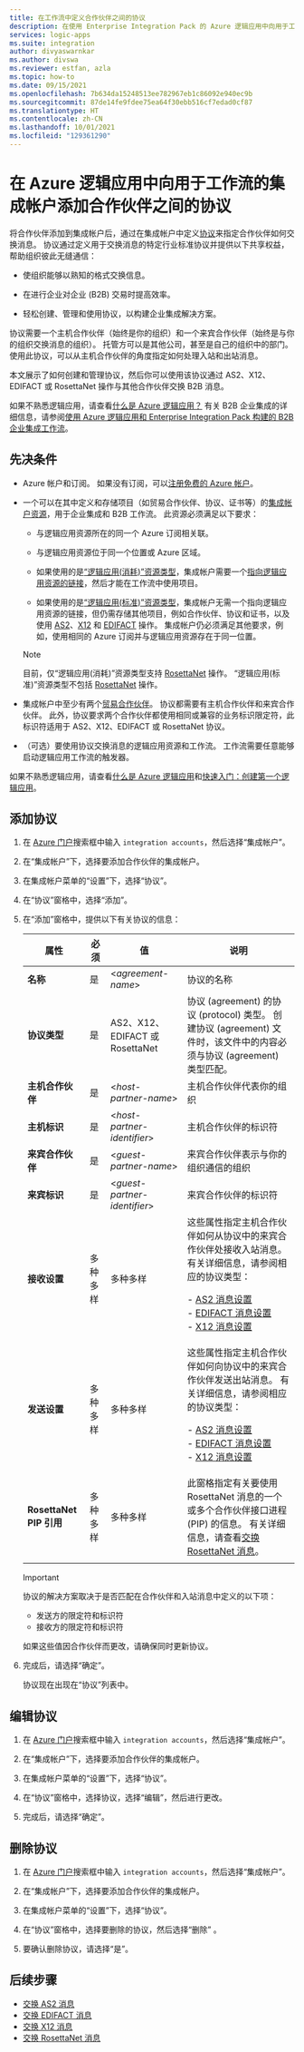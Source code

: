 ```yaml
---
title: 在工作流中定义合作伙伴之间的协议
description: 在使用 Enterprise Integration Pack 的 Azure 逻辑应用中向用于工作流的集成帐户添加合作伙伴之间的协议。
services: logic-apps
ms.suite: integration
author: divyaswarnkar
ms.author: divswa
ms.reviewer: estfan, azla
ms.topic: how-to
ms.date: 09/15/2021
ms.openlocfilehash: 7b634da15248513ee782967eb1c86092e940ec9b
ms.sourcegitcommit: 87de14fe9fdee75ea64f30ebb516cf7edad0cf87
ms.translationtype: HT
ms.contentlocale: zh-CN
ms.lasthandoff: 10/01/2021
ms.locfileid: "129361290"
---
```

# <a name="add-agreements-between-partners-in-integration-accounts-for-workflows-in-azure-logic-apps"></a>在 Azure 逻辑应用中向用于工作流的集成帐户添加合作伙伴之间的协议

将合作伙伴添加到集成帐户后，通过在集成帐户中定义[协议](logic-apps-enterprise-integration-agreements.md)来指定合作伙伴如何交换消息。 协议通过定义用于交换消息的特定行业标准协议并提供以下共享权益，帮助组织彼此无缝通信：

* 使组织能够以熟知的格式交换信息。

* 在进行企业对企业 (B2B) 交易时提高效率。

* 轻松创建、管理和使用协议，以构建企业集成解决方案。

协议需要一个主机合作伙伴（始终是你的组织）和一个来宾合作伙伴（始终是与你的组织交换消息的组织）。  托管方可以是其他公司，甚至是自己的组织中的部门。 使用此协议，可以从主机合作伙伴的角度指定如何处理入站和出站消息。

本文展示了如何创建和管理协议，然后你可以使用该协议通过 AS2、X12、EDIFACT 或 RosettaNet 操作与其他合作伙伴交换 B2B 消息。

如果不熟悉逻辑应用，请查看[什么是 Azure 逻辑应用？](logic-apps-overview.md) 有关 B2B 企业集成的详细信息，请参阅[使用 Azure 逻辑应用和 Enterprise Integration Pack 构建的 B2B 企业集成工作流](logic-apps-enterprise-integration-overview.md)。

## <a name="prerequisites"></a>先决条件

* Azure 帐户和订阅。 如果没有订阅，可以[注册免费的 Azure 帐户](https://azure.microsoft.com/free/?WT.mc_id=A261C142F)。

* 一个可以在其中定义和存储项目（如贸易合作伙伴、协议、证书等）的[集成帐户资源](logic-apps-enterprise-integration-create-integration-account.md)，用于企业集成和 B2B 工作流。 此资源必须满足以下要求：

  * 与逻辑应用资源所在的同一个 Azure 订阅相关联。

  * 与逻辑应用资源位于同一个位置或 Azure 区域。

  * 如果使用的是[“逻辑应用(消耗)”资源类型](logic-apps-overview.md#resource-type-and-host-environment-differences)，集成帐户需要一个[指向逻辑应用资源的链接](logic-apps-enterprise-integration-create-integration-account.md#link-account)，然后才能在工作流中使用项目。

  * 如果使用的是[“逻辑应用(标准)”资源类型](logic-apps-overview.md#resource-type-and-host-environment-differences)，集成帐户无需一个指向逻辑应用资源的链接，但仍需存储其他项目，例如合作伙伴、协议和证书，以及使用 [AS2](logic-apps-enterprise-integration-as2.md)、[X12](logic-apps-enterprise-integration-x12.md) 和 [EDIFACT](logic-apps-enterprise-integration-edifact.md) 操作。 集成帐户仍必须满足其他要求，例如，使用相同的 Azure 订阅并与逻辑应用资源存在于同一位置。

  > [!NOTE]
  > 目前，仅“逻辑应用(消耗)”资源类型支持 [RosettaNet](logic-apps-enterprise-integration-rosettanet.md) 操作。 “逻辑应用(标准)”资源类型不包括 [RosettaNet](logic-apps-enterprise-integration-rosettanet.md) 操作。

* 集成帐户中至少有两个[贸易合作伙伴](logic-apps-enterprise-integration-partners.md)。 协议都需要有主机合作伙伴和来宾合作伙伴。 此外，协议要求两个合作伙伴都使用相同或兼容的业务标识限定符，此标识符适用于 AS2、X12、EDIFACT 或 RosettaNet 协议。

* （可选）要使用协议交换消息的逻辑应用资源和工作流。 工作流需要任意能够启动逻辑应用工作流的触发器。

如果不熟悉逻辑应用，请查看[什么是 Azure 逻辑应用](logic-apps-overview.md)和[快速入门：创建第一个逻辑应用](quickstart-create-first-logic-app-workflow.md)。

## <a name="add-an-agreement"></a>添加协议

1. 在 [Azure 门户](https://portal.azure.com)搜索框中输入 `integration accounts`，然后选择“集成帐户”。

1. 在“集成帐户”下，选择要添加合作伙伴的集成帐户。

1. 在集成帐户菜单的“设置”下，选择“协议”。

1. 在“协议”窗格中，选择“添加”。

1. 在“添加”窗格中，提供以下有关协议的信息：

   | 属性 | 必须 | 值 | 说明 |
   |----------|----------|-------|-------------|
   | **名称** | 是 | <*agreement-name*> | 协议的名称 |
   | **协议类型** | 是 | AS2、X12、EDIFACT 或 RosettaNet    | 协议 (agreement) 的协议 (protocol) 类型。 创建协议 (agreement) 文件时，该文件中的内容必须与协议 (agreement) 类型匹配。 |
   | **主机合作伙伴** | 是 | <*host-partner-name*> | 主机合作伙伴代表你的组织 |
   | **主机标识** | 是 | <*host-partner-identifier*> | 主机合作伙伴的标识符 |
   | **来宾合作伙伴** | 是 | <*guest-partner-name*> | 来宾合作伙伴表示与你的组织通信的组织 |
   | **来宾标识** | 是 | <*guest-partner-identifier*> | 来宾合作伙伴的标识符 |
   | **接收设置** | 多种多样 | 多种多样 | 这些属性指定主机合作伙伴如何从协议中的来宾合作伙伴处接收入站消息。 有关详细信息，请参阅相应的协议类型： <p>- [AS2 消息设置](logic-apps-enterprise-integration-as2-message-settings.md) <br>- [EDIFACT 消息设置](logic-apps-enterprise-integration-edifact.md) <br>- [X12 消息设置](logic-apps-enterprise-integration-x12.md) |
   | **发送设置** | 多种多样 | 多种多样 | 这些属性指定主机合作伙伴如何向协议中的来宾合作伙伴发送出站消息。 有关详细信息，请参阅相应的协议类型： <p>- [AS2 消息设置](logic-apps-enterprise-integration-as2-message-settings.md) <br>- [EDIFACT 消息设置](logic-apps-enterprise-integration-edifact.md) <br>- [X12 消息设置](logic-apps-enterprise-integration-x12.md) |
   | **RosettaNet PIP 引用** | 多种多样 | 多种多样 | 此窗格指定有关要使用 RosettaNet 消息的一个或多个合作伙伴接口进程 (PIP) 的信息。 有关详细信息，请查看[交换 RosettaNet 消息](logic-apps-enterprise-integration-rosettanet.md)。 |
   |||||

   > [!IMPORTANT]
   > 协议的解决方案取决于是否匹配在合作伙伴和入站消息中定义的以下项：
   >
   > * 发送方的限定符和标识符
   > * 接收方的限定符和标识符
   >
   > 如果这些值因合作伙伴而更改，请确保同时更新协议。

1. 完成后，请选择“确定”。

   协议现在出现在“协议”列表中。

## <a name="edit-an-agreement"></a>编辑协议

1. 在 [Azure 门户](https://portal.azure.com)搜索框中输入 `integration accounts`，然后选择“集成帐户”。

1. 在“集成帐户”下，选择要添加合作伙伴的集成帐户。

1. 在集成帐户菜单的“设置”下，选择“协议”。

1. 在“协议”窗格中，选择协议，选择“编辑”，然后进行更改。 

1. 完成后，请选择“确定”。

## <a name="delete-an-agreement"></a>删除协议

1. 在 [Azure 门户](https://portal.azure.com)搜索框中输入 `integration accounts`，然后选择“集成帐户”。

1. 在“集成帐户”下，选择要添加合作伙伴的集成帐户。

1. 在集成帐户菜单的“设置”下，选择“协议”。

1. 在“协议”窗格中，选择要删除的协议，然后选择“删除” 。

1. 要确认删除协议，请选择“是”。

## <a name="next-steps"></a>后续步骤

* [交换 AS2 消息](logic-apps-enterprise-integration-as2.md)
* [交换 EDIFACT 消息](logic-apps-enterprise-integration-edifact.md)
* [交换 X12 消息](logic-apps-enterprise-integration-x12.md)
* [交换 RosettaNet 消息](logic-apps-enterprise-integration-rosettanet.md)
